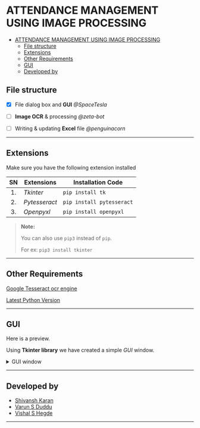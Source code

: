 # ATTENDANCE MANAGEMENT USING IMAGE PROCESSING

- [ATTENDANCE MANAGEMENT USING IMAGE PROCESSING](#attendance-management-using-image-processing)
  - [File structure](#file-structure)
  - [Extensions](#extensions)
  - [Other Requirements](#other-requirements)
  - [GUI](#gui)
  - [Developed by](#developed-by)

## File structure

- [x] File dialog box and **GUI** _@SpaceTesla_

- [ ] **Image OCR** & processing  _@zeta-bot_

- [ ] Writing & updating **Excel** file _@penguinacorn_

---

## Extensions

Make sure you have the following extension installed

|  SN   | Extensions    | Installation Code         |
| :---: | ------------- | ------------------------- |
|  1.   | _Tkinter_     | `pip install tk`          |
|  2.   | _Pytesseract_ | `pip install pytesseract` |
|  3.   | _Openpyxl_    | `pip install openpyxl`    |

> **Note:**
>
> You can also use `pip3` instead of `pip`.
>
> For ex: `pip3 install tkinter`

---

## Other Requirements

[Google Tesseract ocr engine](https://github.com/tesseract-ocr/tesseract)

[Latest Python Version](https://www.python.org/downloads/)

---

## GUI

Here is a preview.

Using **Tkinter library** we have created a simple _GUI_ window.


<Details>  <!-- This will create a simple dropdown kind of thing -->
<Summary> GUI window </Summary>
  
  
![Image](images/ocr.gif)

</Details>

---
## Developed by

- [Shivansh Karan](https://github.com/SpaceTesla/)
- [Varun S Duddu](https://github.com/penguinacorn/)
- [Vishal S Hegde](https://github.com/zeta-bot/)


---
